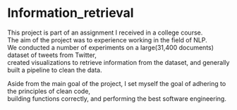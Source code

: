 # Information_retrieval

This project is part of an assignment I received in a college course.<br>
The aim of the project was to experience working in the field of NLP.<br>
We conducted a number of experiments on a large(31,400 documents) dataset of tweets from Twitter, <br>
created visualizations to retrieve information from the dataset, and generally built a pipeline to clean the data.<br>

Aside from the main goal of the project, I set myself the goal of adhering to the principles of clean code,<br>
building functions correctly, and performing the best software engineering.
